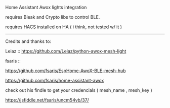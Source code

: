 Home Assistant Awox lights integration

requires Bleak and Crypto libs to control BLE.

requires HACS installed on HA ( i think, not tested w/ it )

---

Credits and thanks to:

Leiaz :: https://github.com/Leiaz/python-awox-mesh-light

fsaris ::

https://github.com/fsaris/EspHome-AwoX-BLE-mesh-hub

https://github.com/fsaris/home-assistant-awox


check out his findle to get your credencials ( mesh_name , mesh_key )

https://jsfiddle.net/fsaris/uncm54vb/37/
